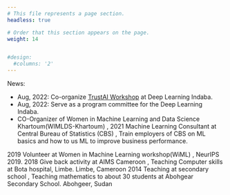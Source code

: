 ```yaml
---
# This file represents a page section.
headless: true

# Order that this section appears on the page.
weight: 14


#design:
  #columns: '2'
---
```

News:

  - Aug, 2022: Co-organize [TrustAI Workshop]('https://trustaideepindaba.github.io/') at Deep Learning Indaba.
  - Aug, 2022: Serve as a program committee for the Deep Learning Indaba.
  - CO-Organizer of Women in Machine Learning and Data Science Khartoum(WIMLDS-Khartoum) ,
2021
Machine Learning Consultant at Central Bureau of Statistics (CBS) , Train employers of CBS on ML basics
and how to us ML to improve business performance.

2019 Volunteer at Women in Machine Learning workshop(WiML) , NeurIPS 2019. 2018 Give back activity at AIMS Cameroon , Teaching Computer skills at Bota hospital, Limbe. Limbe, Cameroon
2014 Teaching at secondary school , Teaching mathematics to about 30 students at Abohgear Secondary School. Abohgeer, Sudan
